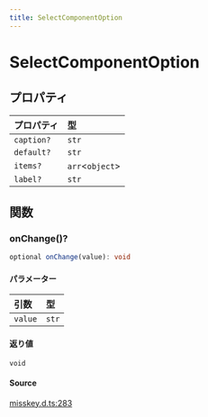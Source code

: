 ```yaml
---
title: SelectComponentOption
---
```


# SelectComponentOption

## プロパティ

| プロパティ | 型 |
| :------ | :------ |
| `caption?` | `str` |
| `default?` | `str` |
| `items?` | `arr`\<`object`\> |
| `label?` | `str` |

## 関数

### onChange()?

```ts
optional onChange(value): void
```

#### パラメーター

| 引数 | 型 |
| :------ | :------ |
| `value` | `str` |

#### 返り値

`void`

#### Source

[misskey.d.ts:283](https://github.com/slofp/aitslib/blob/a951a81256505be593b745decf74b16c08c3727f/src/misskey.d.ts#L283)
